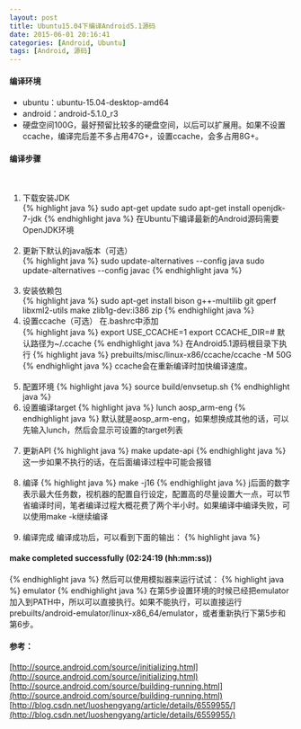 ```yaml
---
layout: post
title: Ubuntu15.04下编译Android5.1源码
date: 2015-06-01 20:16:41
categories: [Android, Ubuntu]
tags: [Android, 源码]
---
```

#### 编译环境  
- ubuntu：ubuntu-15.04-desktop-amd64  
- android：android-5.1.0_r3    
- 硬盘空间100G，最好预留比较多的硬盘空间，以后可以扩展用。如果不设置ccache，编译完后差不多占用47G+，设置ccache，会多占用8G+。  
<!--more-->

#### 编译步骤 ####  
&emsp;
1. 下载安装JDK   
{% highlight java %}
sudo apt-get update
sudo apt-get install openjdk-7-jdk
{% endhighlight java %}
在Ubuntu下编译最新的Android源码需要OpenJDK环境  
&emsp;
2. 更新下默认的java版本（可选）  
{% highlight java %}
sudo update-alternatives --config java
sudo update-alternatives --config javac
{% endhighlight java %}  
&emsp;
3. 安装依赖包  
{% highlight java %}
sudo apt-get install bison g++-multilib git gperf libxml2-utils make zlib1g-dev:i386 zip
{% endhighlight java %}
&emsp;
4. 设置ccache（可选） 
在.bashrc中添加  
{% highlight java %}
export USE_CCACHE=1
export CCACHE_DIR=<path-to-your-cache-directory># 默认路径为~/.ccache
{% endhighlight java %}
在Android5.1源码根目录下执行
{% highlight java %}
prebuilts/misc/linux-x86/ccache/ccache -M 50G
{% endhighlight java %}
ccache会在重新编译时加快编译速度。  
&emsp;
5. 配置环境
{% highlight java %}
source build/envsetup.sh
{% endhighlight java %}
&emsp;
6. 设置编译target
{% highlight java %}
lunch aosp_arm-eng
{% endhighlight java %}
默认就是aosp_arm-eng，如果想换成其他的话，可以先输入lunch，然后会显示可设置的target列表  
&emsp;
7.  更新API
{% highlight java %}
make update-api
{% endhighlight java %}
这一步如果不执行的话，在后面编译过程中可能会报错  
&emsp;
8. 编译
{% highlight java %}
make -j16
{% endhighlight java %}
j后面的数字表示最大任务数，视机器的配置自行设定，配置高的尽量设置大一点，可以节省编译时间，笔者编译过程大概花费了两个半小时。如果编译中编译失败，可以使用make -k继续编译  
&emsp;
9. 编译完成
编译成功后，可以看到下面的输出：
{% highlight java %}
#### make completed successfully (02:24:19 (hh:mm:ss)) ####
{% endhighlight java %}
然后可以使用模拟器来运行试试：
{% highlight java %}
emulator
{% endhighlight java %}
在第5步设置环境的时候已经把emulator加入到PATH中，所以可以直接执行。如果不能执行，可以直接运行prebuilts/android-emulator/linux-x86_64/emulator，或者重新执行下第5步和第6步。

#### 参考：
[http://source.android.com/source/initializing.html](http://source.android.com/source/initializing.html)  
[http://source.android.com/source/building-running.html](http://source.android.com/source/building-running.html)  
[http://blog.csdn.net/luoshengyang/article/details/6559955/](http://blog.csdn.net/luoshengyang/article/details/6559955/)  
